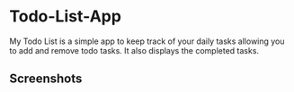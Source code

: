 # Todo-List-App
My Todo List is a simple app to keep track of your daily tasks allowing you to add and remove todo tasks. It also displays the completed tasks. 

## Screenshots


